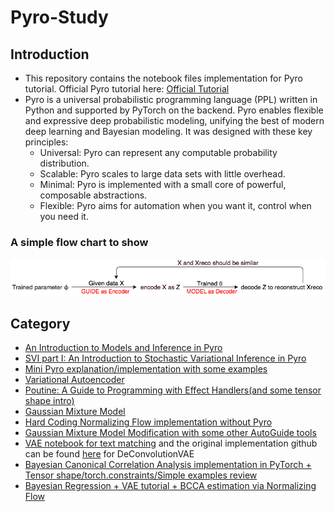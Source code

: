 # Pyro-Study
## Introduction
* This repository contains the notebook files implementation for Pyro tutorial. Official Pyro tutorial here: [Official Tutorial](https://pyro.ai/examples/)
* Pyro is a universal probabilistic programming language (PPL) written in Python and supported by PyTorch on the backend. Pyro enables flexible and expressive deep probabilistic modeling, unifying the best of modern deep learning and Bayesian modeling. It was designed with these key principles:
  - Universal: Pyro can represent any computable probability distribution.
  - Scalable: Pyro scales to large data sets with little overhead.
  - Minimal: Pyro is implemented with a small core of powerful, composable abstractions.
  - Flexible: Pyro aims for automation when you want it, control when you need it.
### A simple flow chart to show
![](https://github.com/MengyaoHuang/Pyro-Study/blob/master/working%20flow.png)
## Category
  - [An Introduction to Models and Inference in Pyro](https://github.com/MengyaoHuang/Pyro-Study/blob/master/An_Introduction_to_Models_and_Inference_in_Pyro.ipynb)
  - [SVI part I:  An Introduction to Stochastic Variational Inference in Pyro](https://github.com/MengyaoHuang/Pyro-Study/blob/master/SVI_Part_I_An_Introduction_to_Stochastic_Variational_Inference_in_Pyro.ipynb)
  - [Mini Pyro explanation/implementation with some examples](https://github.com/MengyaoHuang/Pyro-Study/blob/master/Mini_Pyro.ipynb)
  - [Variational Autoencoder](https://github.com/MengyaoHuang/Pyro-Study/blob/master/Variational_Autoencoders.ipynb)
  - [Poutine: A Guide to Programming with Effect Handlers(and some tensor shape intro)](https://github.com/MengyaoHuang/Pyro-Study/blob/master/Poutine_A_Guide_to_Programming_with_Effect_Handlers.ipynb)
  - [Gaussian Mixture Model](https://github.com/MengyaoHuang/Pyro-Study/blob/master/Gaussian_Mixture_Model.ipynb)
  - [Hard Coding Normalizing Flow implementation without Pyro](https://github.com/MengyaoHuang/Pyro-Study/blob/master/variance_inference.ipynb)
  - [Gaussian Mixture Model Modification with some other AutoGuide tools](https://github.com/MengyaoHuang/Pyro-Study/blob/master/GMM_modification.ipynb)
  - [VAE notebook for text matching](https://github.com/MengyaoHuang/Pyro-Study/blob/master/Matching/VAE_Pytorch_for_matching.ipynb) and the original implementation github can be found [here](https://github.com/baaesh/DeConv-VAE-pytorch) for DeConvolutionVAE
  - [Bayesian Canonical Correlation Analysis implementation in PyTorch + Tensor shape/torch.constraints/Simple examples review](https://github.com/MengyaoHuang/Pyro-Study/blob/master/BCCA_Re_implementation.ipynb)
  - [Bayesian Regression + VAE tutorial + BCCA estimation via Normalizing Flow](https://github.com/MengyaoHuang/Pyro-Study/blob/master/BCCA_Normalizing_Flow_via_PyTorch_implementation.ipynb)
